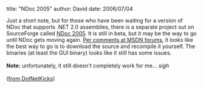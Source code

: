 
title: "NDoc 2005"
author: David
date: 2006/07/04

Just a short note, but for those who have been waiting for a version of NDoc that supports .NET 2.0 assemblies, there is a separate project out on SourceForge called [NDoc 2005](http://sourceforge.net/project/showfiles.php?group_id=163095). It is still in beta, but it may be the way to go until NDoc gets moving again. <a href="http://forums.microsoft.com/msdn/showpost.aspx?postid=110491&SiteID=1&PageID=1">Per comments at MSDN forums</a>, it looks like the best way to go is to download the source and recompile it yourself. The binaries (at least the GUI binary) looks like it still has some issues.<br><br><b>Note:</b> unfortunately, it still doesn't completely work for me... *sigh*<br><br>([from DotNetKicks](http://www.dotnetkicks.com/products/NET_2_0_Documentation_Coming_Next_Week))<br>
